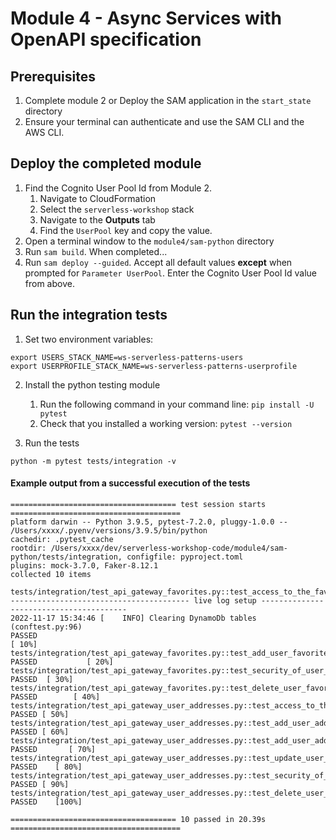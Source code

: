 # Module 4 - Async Services with OpenAPI specification

## Prerequisites

1. Complete module 2 or Deploy the SAM application in the `start_state` directory
2. Ensure your terminal can authenticate and use the SAM CLI and the AWS CLI.

## Deploy the completed module

1. Find the Cognito User Pool Id from Module 2.
   1. Navigate to CloudFormation
   2. Select the `serverless-workshop` stack
   3. Navigate to the **Outputs** tab
   4. Find the `UserPool` key and copy the value.
2. Open a terminal window to the `module4/sam-python` directory
3. Run `sam build`. When completed...
4. Run `sam deploy --guided`. Accept all default values **except** when prompted for `Parameter UserPool`. Enter the Cognito User Pool Id value from above.

## Run the integration tests

1. Set two environment variables:

```
export USERS_STACK_NAME=ws-serverless-patterns-users
export USERPROFILE_STACK_NAME=ws-serverless-patterns-userprofile
```

2. Install the python testing module
   1. Run the following command in your command line: `pip install -U pytest`
   2. Check that you installed a working version: `pytest --version`

3. Run the tests

```
python -m pytest tests/integration -v
```

#### Example output from a successful execution of the tests

```
===================================== test session starts ======================================
platform darwin -- Python 3.9.5, pytest-7.2.0, pluggy-1.0.0 -- /Users/xxxx/.pyenv/versions/3.9.5/bin/python
cachedir: .pytest_cache
rootdir: /Users/xxxx/dev/serverless-workshop-code/module4/sam-python/tests/integration, configfile: pyproject.toml
plugins: mock-3.7.0, Faker-8.12.1
collected 10 items

tests/integration/test_api_gateway_favorites.py::test_access_to_the_favorites_without_authentication
---------------------------------------- live log setup ----------------------------------------
2022-11-17 15:34:46 [    INFO] Clearing DynamoDb tables (conftest.py:96)
PASSED                                                                                   [ 10%]
tests/integration/test_api_gateway_favorites.py::test_add_user_favorite PASSED           [ 20%]
tests/integration/test_api_gateway_favorites.py::test_security_of_user_favorites PASSED  [ 30%]
tests/integration/test_api_gateway_favorites.py::test_delete_user_favorite PASSED        [ 40%]
tests/integration/test_api_gateway_user_addresses.py::test_access_to_the_addresses_without_authentication PASSED [ 50%]
tests/integration/test_api_gateway_user_addresses.py::test_add_user_address_with_invalid_fields PASSED [ 60%]
tests/integration/test_api_gateway_user_addresses.py::test_add_user_address PASSED       [ 70%]
tests/integration/test_api_gateway_user_addresses.py::test_update_user_address PASSED    [ 80%]
tests/integration/test_api_gateway_user_addresses.py::test_security_of_user_addresses PASSED [ 90%]
tests/integration/test_api_gateway_user_addresses.py::test_delete_user_address PASSED    [100%]

===================================== 10 passed in 20.39s ======================================
```
